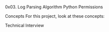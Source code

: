 0x03. Log Parsing
Algorithm Python Permissions

Concepts
For this project, look at these concepts:

Technical Interview
